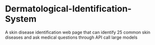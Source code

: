 # Dermatological-Identification-System
A skin disease identification web page that can identify 25 common skin diseases and ask medical questions through API call large models
